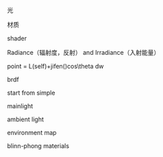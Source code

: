 光

材质

shader



Radiance（辐射度，反射） and Irradiance（入射能量）

point = L(self)+jifen()cos\theta dw

brdf



start from simple

mainlight

ambient light 

environment map

blinn-phong materials





